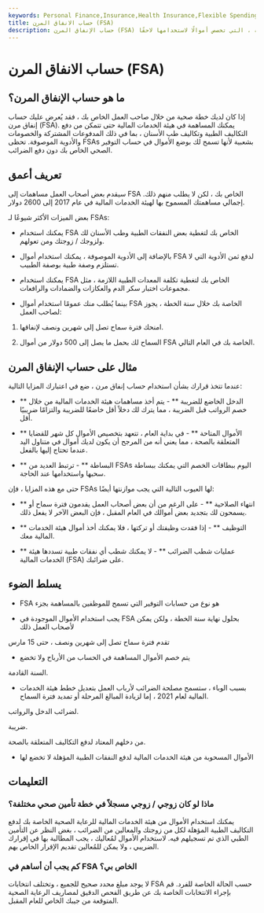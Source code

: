 ```yaml
---
keywords: Personal Finance,Insurance,Health Insurance,Flexible Spending Account,Fsa,Health Savings Account,Taxes
title: حساب الانفاق المرن (FSA)
description: حساب الإنفاق المرن (FSA) هو نوع من حسابات التوفير ، عادة لنفقات الرعاية الصحية ، التي تخصص أموالًا لاستخدامها لاحقًا.
---
```


# حساب الانفاق المرن (FSA)
## ما هو حساب الإنفاق المرن؟

إذا كان لديك خطة صحية من خلال صاحب العمل الخاص بك ، فقد يُعرض عليك حساب إنفاق مرن (FSA). يمكنك المساهمة في هيئة الخدمات المالية حتى تتمكن من دفع التكاليف الطبية وتكاليف طب الأسنان ، بما في ذلك المدفوعات المشتركة والخصومات والأدوية الموصوفة. تحظى FSAs بشعبية لأنها تسمح لك بوضع الأموال في حساب التوفير الصحي الخاص بك دون دفع الضرائب.

## تعريف أعمق

سيقدم بعض أصحاب العمل مساهمات إلى FSA الخاص بك ، لكن لا يطلب منهم ذلك. إجمالي مساهمتك المسموح بها لهيئة الخدمات المالية في عام 2017 إلى 2600 دولار.

بعض الميزات الأكثر شيوعًا لـ FSAs:

- يمكنك استخدام FSA الخاص بك لتغطية بعض النفقات الطبية وطب الأسنان لك ولزوجك / زوجتك ومن تعولهم.

- بالإضافة إلى الأدوية الموصوفة ، يمكنك استخدام أموال FSA لدفع ثمن الأدوية التي لا تستلزم وصفة طبية بوصفة الطبيب.

- يمكنك استخدام FSA الخاص بك لتغطية تكلفة المعدات الطبية اللازمة ، مثل مجموعات اختبار سكر الدم والعكازات والضمادات والرافعات.

- بينما يُطلب منك عمومًا استخدام أموال FSA الخاصة بك خلال سنة الخطة ، يجوز لصاحب العمل:

1. امنحك فترة سماح تصل إلى شهرين ونصف لإنفاقها.

1. السماح لك بحمل ما يصل إلى 500 دولار من أموال FSA الخاصة بك في العام التالي.

## مثال على حساب الإنفاق المرن

عندما تتخذ قرارك بشأن استخدام حساب إنفاق مرن ، ضع في اعتبارك المزايا التالية:

- ** الدخل الخاضع للضريبة ** - يتم أخذ مساهمات هيئة الخدمات المالية من خلال خصم الرواتب قبل الضريبة ، مما يترك لك دخلاً أقل خاضعًا للضريبة والتزامًا ضريبيًا أقل.

- ** الأموال المتاحة ** - في بداية العام ، تتعهد بتخصيص الأموال كل شهر للقضايا المتعلقة بالصحة ، مما يعني أنه من المرجح أن يكون لديك أموال في متناول اليد عندما تحتاج إليها بالفعل.

- ** البساطة ** - ترتبط العديد من FSAs اليوم ببطاقات الخصم التي يمكنك ببساطة سحبها واستخدامها عند الحاجة.

حتى مع هذه المزايا ، فإن FSAs لها العيوب التالية التي يجب موازنتها أيضًا:

- ** انتهاء الصلاحية ** - على الرغم من أن بعض أصحاب العمل يقدمون فترة سماح أو يسمحون لك بتجديد بعض أموالك في العام المقبل ، فإن البعض الآخر لا يفعل ذلك.

- ** التوظيف ** - إذا فقدت وظيفتك أو تركتها ، فلا يمكنك أخذ أموال هيئة الخدمات المالية معك.

- ** عمليات شطب الضرائب ** - لا يمكنك شطب أي نفقات طبية تسددها هيئة الخدمات المالية (FSA) على ضرائبك.



## يسلط الضوء

- FSA هو نوع من حسابات التوفير التي تسمح للموظفين بالمساهمة بجزء

- يجب استخدام الأموال الموجودة في FSA بحلول نهاية سنة الخطة ، ولكن يمكن لأصحاب العمل ذلك

تقدم فترة سماح تصل إلى شهرين ونصف ، حتى 15 مارس

- يتم خصم الأموال المساهمة في الحساب من الأرباح ولا تخضع

السنة القادمة.

- بسبب الوباء ، ستسمح مصلحة الضرائب لأرباب العمل بتعديل خطط هيئة الخدمات المالية لعام 2021 ، إما لزيادة المبالغ المرحلة أو تمديد فترة السماح.

لضرائب الدخل والرواتب.

ضريبة.

من دخلهم المعتاد لدفع التكاليف المتعلقة بالصحة.

- الأموال المسحوبة من هيئة الخدمات المالية لدفع النفقات الطبية المؤهلة لا تخضع لها

## التعليمات

### ماذا لو كان زوجي / زوجي مسجلاً في خطة تأمين صحي مختلفة؟

يمكنك استخدام الأموال من هيئة الخدمات المالية للرعاية الصحية الخاصة بك لدفع التكاليف الطبية المؤهلة لكل من زوجتك والمعالين من الضرائب ، بغض النظر عن التأمين الطبي الذي تم تسجيلهم فيه. لاستخدام الأموال لمُعاليك ، يجب المطالبة بها في إقرارك الضريبي ، ولا يمكن للمُعالين تقديم الإقرار الخاص بهم.

### كم يجب أن أساهم في FSA الخاص بي؟

لا يوجد مبلغ محدد صحيح للجميع ، وتختلف انتخابات FSA حسب الحالة الخاصة للفرد. قم بإجراء الانتخابات الخاصة بك عن طريق الفحص الدقيق لمصاريف الرعاية الصحية المتوقعة من جيبك الخاص للعام المقبل.

